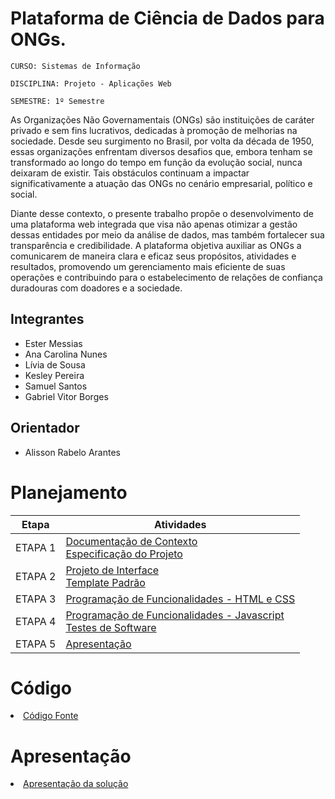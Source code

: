 # Plataforma de Ciência de Dados para ONGs.

`CURSO: Sistemas de Informação`

`DISCIPLINA: Projeto - Aplicações Web`

`SEMESTRE: 1º Semestre`

As Organizações Não Governamentais (ONGs) são instituições de caráter privado e sem fins lucrativos, dedicadas à promoção de melhorias na sociedade. Desde seu surgimento no Brasil, por volta da década de 1950, essas organizações enfrentam diversos desafios que, embora tenham se transformado ao longo do tempo em função da evolução social, nunca deixaram de existir. Tais obstáculos continuam a impactar significativamente a atuação das ONGs no cenário empresarial, político e social.

Diante desse contexto, o presente trabalho propõe o desenvolvimento de uma plataforma web integrada que visa não apenas otimizar a gestão dessas entidades por meio da análise de dados, mas também fortalecer sua transparência e credibilidade. A plataforma objetiva auxiliar as ONGs a comunicarem de maneira clara e eficaz seus propósitos, atividades e resultados, promovendo um gerenciamento mais eficiente de suas operações e contribuindo para o estabelecimento de relações de confiança duradouras com doadores e a sociedade.

## Integrantes

- Ester Messias
- Ana Carolina Nunes
- Lívia de Sousa
- Kesley Pereira
- Samuel Santos
- Gabriel Vitor Borges

## Orientador

- Alisson Rabelo Arantes

# Planejamento

|  Etapa  | Atividades                                                                                                   |
| :-----: | ------------------------------------------------------------------------------------------------------------ |
| ETAPA 1 | [Documentação de Contexto](docs/context.md) <br> [Especificação do Projeto](docs/especification.md)          |
| ETAPA 2 | [Projeto de Interface](docs/interface.md) <br> [Template Padrão](docs/template.md)                           |
| ETAPA 3 | [Programação de Funcionalidades - HTML e CSS](docs/development.md)                                           |
| ETAPA 4 | [Programação de Funcionalidades - Javascript](docs/development.md) <br> [Testes de Software ](docs/tests.md) |
| ETAPA 5 | [Apresentação](presentation/README.md)                                                                       |

# Código

<li><a href="src/README.md"> Código Fonte</a></li>

# Apresentação

<li><a href="presentation/README.md"> Apresentação da solução</a></li>
